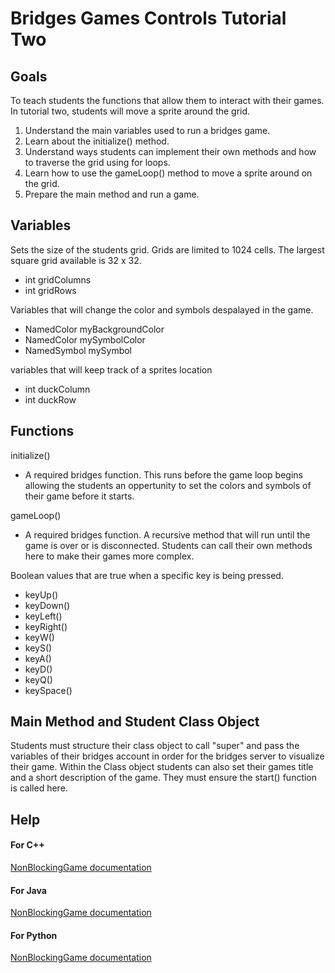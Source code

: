 Bridges Games Controls Tutorial Two
===================================

Goals
-----

To teach students the functions that allow them to interact with their games.
In tutorial two, students will move a sprite around the grid.

1. Understand the main variables used to run a bridges game.
2. Learn about the initialize() method.
3. Understand ways students can implement their own methods and how to traverse the grid using for loops.
4. Learn how to use the gameLoop() method to move a sprite around on the grid.
5. Prepare the main method and run a game.

Variables
---------

Sets the size of the students grid. Grids are limited to 1024 cells. The largest square grid available is 32 x 32.
- int gridColumns
- int gridRows

Variables that will change the color and symbols despalayed in the game.
- NamedColor myBackgroundColor
- NamedColor mySymbolColor
- NamedSymbol mySymbol

variables that will keep track of a sprites location
- int duckColumn
- int duckRow

Functions
---------

initialize()
- A required bridges function. This runs before the game loop begins allowing the students an oppertunity to set the colors and symbols of their game before it starts.

gameLoop()
- A required bridges function. A recursive method that will run until the game is over or is disconnected. Students can call their own methods here to make their games more complex.

Boolean values that are true when a specific key is being pressed.
- keyUp()
- keyDown()
- keyLeft()
- keyRight()
- keyW()
- keyS()
- keyA()
- keyD()
- keyQ()
- keySpace()

Main Method and Student Class Object
------------------------------------

Students must structure their class object to call "super" and pass the variables of their bridges account in order for the bridges server to visualize their game.
Within the Class object students can also set their games title and a short description of the game. They must ensure the start() function is called here.

Help
----

#### For C++
[NonBlockingGame documentation](http://bridgesuncc.github.io/doc/cxx-api/current/html/classbridges_1_1game_1_1_non_blocking_game.html)

#### For Java
[NonBlockingGame documentation](http://bridgesuncc.github.io/doc/java-api/current/html/classbridges_1_1games_1_1_non_blocking_game.html)

#### For Python
[NonBlockingGame documentation](http://bridgesuncc.github.io/doc/python-api/current/html/classbridges_1_1non__blocking__game_1_1_non_blocking_game.html)